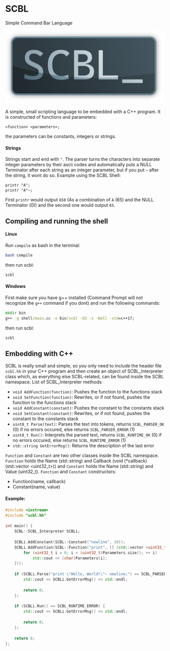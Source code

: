 # SCBL
Simple Command Bar Language

<img src="pic/logo.png"/>

A simple, small scripting language to be embedded with a C++ program.
It is constructed of functions and parameters:
```
<function> <parameters>;
```
the parameters can be constants, integers or strings.
#### Strings
Strings start and end with `"`. The parser turns the characters into separate integer parameters by their ascii codes and automatically puts a NULL Terminator after each string as an integer parameter, but if you put `~` after the string, it wont do so. Example using the SCBL Shell:
```
printr "A";
printr "A"~;
```
First `printr` would output `650` (As a combination of `A` (65) and the NULL Terminator (0)) and the second one would output `65`.

## Compiling and running the shell
#### Linux
Run `compile` as bash in the terminal:
```sh
bash compile
```
then run scbl:
```sh
scbl
```
#### Windows
First make sure you have g++ installed (Command Prompt will not recognize the `g++` command if you dont) and run the following commands:
```bat
mkdir bin
g++ -g shell/main.cc -o bin/scbl -O3 -s -Wall -std=c++17;
```
then run scbl:
```bat
scbl
```

## Embedding with C++
SCBL is really small and simple, so you only need to include the header file `scbl.hh` in your C++ program and then create an object of SCBL_Interpreter class which, as everything else SCBL-related, can be found inside the SCBL namespace. List of SCBL_Interpreter methods:
- `void AddFunction(function)`: Pushes the function to the functions stack
- `void SetFunction(function)`: Rewrites, or if not found, pushes the function to the functions stack
- `void AddConstant(constant)`: Pushes the constant to the constants stack
- `void SetConstant(constant)`: Rewrites, or if not found, pushes the constant to the constants stack
- `uint8_t Parse(text)`: Parses the text into tokens, returns `SCBL_PARSER_OK` (0) if no errors occured, else returns `SCBL_PARSER_ERROR` (1)
- `uint8_t Run()`: Interprets the parsed text, returns `SCBL_RUNTIME_OK` (0) if no errors occured, else returns `SCBL_RUNTIME_ERROR` (1)
- `std::string GetErrorMsg()`: Returns the description of the last error

`Function` and `Constant` are two other classes inside the SCBL namespace. `Function` holds the Name (std::string) and Callback (void (*callback)(std::vector <uint32_t>)) and `Constant` holds the Name (std::string) and Value (uint32_t). `Function` and `Constant` constructors:
- Function(name, callback)
- Constant(name, value)

#### Example:
```cc
#include <iostream>
#include "scbl.hh"

int main() {
    SCBL::SCBL_Interpreter SCBLi;
    
    SCBLi.AddConstant(SCBL::Constant("newline", 10));
    SCBLi.AddFunction(SCBL::Function("print", [] (std::vector <uint32_t> Parameters) {
        for (uint32_t i = 0; i < (uint32_t)Parameters.size(); ++ i) 
            std::cout << (char)Parameters[i];
    }));
    
    if (SCBLi.Parse("print \"Hello, World!\"~ newline;") == SCBL_PARSER_ERROR) {
        std::cout << SCBLi.GetErrorMsg() << std::endl;
        
        return 0;
    };
    
    if (SCBLi.Run() == SCBL_RUNTIME_ERROR) {
        std::cout << SCBLi.GetErrorMsg() << std::endl;
        
        return 0;
    };
    
    return 0;
};
```
